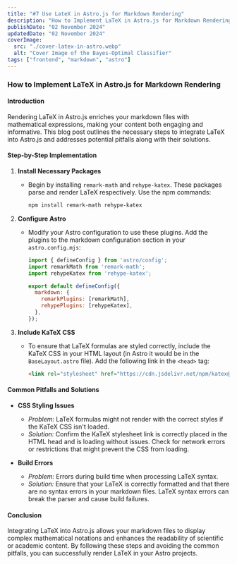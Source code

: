 ```yaml
---
title: "#7 Use LateX in Astro.js for Markdown Rendering"
description: "How to Implement LaTeX in Astro.js for Markdown Rendering"
publishDate: "02 November 2024"
updatedDate: "02 November 2024"
coverImage:
  src: "./cover-latex-in-astro.webp"
  alt: "Cover Image of the Bayes-Optimal Classifier"
tags: ["frontend", "markdown", "astro"]
---
```


### How to Implement LaTeX in Astro.js for Markdown Rendering

#### Introduction
Rendering LaTeX in Astro.js enriches your markdown files with mathematical expressions, making your content both engaging and informative. This blog post outlines the necessary steps to integrate LaTeX into Astro.js and addresses potential pitfalls along with their solutions.

#### Step-by-Step Implementation

1. **Install Necessary Packages**
   - Begin by installing `remark-math` and `rehype-katex`. These packages parse and render LaTeX respectively. Use the npm commands:

     ```bash
     npm install remark-math rehype-katex
     ```

2. **Configure Astro**
   - Modify your Astro configuration to use these plugins. Add the plugins to the markdown configuration section in your `astro.config.mjs`:

     ```javascript
     import { defineConfig } from 'astro/config';
     import remarkMath from 'remark-math';
     import rehypeKatex from 'rehype-katex';

     export default defineConfig({
       markdown: {
         remarkPlugins: [remarkMath],
         rehypePlugins: [rehypeKatex],
       },
     });
     ```

3. **Include KaTeX CSS**
   - To ensure that LaTeX formulas are styled correctly, include the KaTeX CSS in your HTML layout (in Astro it would be in the `BaseLayout.astro` file). Add the following link in the `<head>` tag:

     ```html
     <link rel="stylesheet" href="https://cdn.jsdelivr.net/npm/katex@0.13.0/dist/katex.min.css">
     ```

#### Common Pitfalls and Solutions

- **CSS Styling Issues**
  - *Problem:* LaTeX formulas might not render with the correct styles if the KaTeX CSS isn't loaded.
  - *Solution:* Confirm the KaTeX stylesheet link is correctly placed in the HTML head and is loading without issues. Check for network errors or restrictions that might prevent the CSS from loading.

- **Build Errors**
  - *Problem:* Errors during build time when processing LaTeX syntax.
  - *Solution:* Ensure that your LaTeX is correctly formatted and that there are no syntax errors in your markdown files. LaTeX syntax errors can break the parser and cause build failures.

#### Conclusion
Integrating LaTeX into Astro.js allows your markdown files to display complex mathematical notations and enhances the readability of scientific or academic content. By following these steps and avoiding the common pitfalls, you can successfully render LaTeX in your Astro projects.